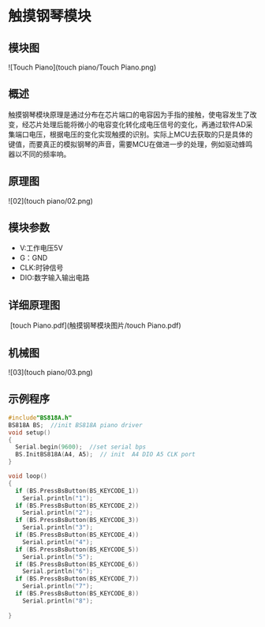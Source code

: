 # 触摸钢琴模块

## 模块图

![Touch Piano](touch piano/Touch Piano.png)

## 概述

​        触摸钢琴模块原理是通过分布在芯片端口的电容因为手指的接触，使电容发生了改变，经芯片处理后能将微小的电容变化转化成电压信号的变化，再通过软件AD采集端口电压，根据电压的变化实现触摸的识别。实际上MCU去获取的只是具体的键值，而要真正的模拟钢琴的声音，需要MCU在做进一步的处理，例如驱动蜂鸣器以不同的频率响。

## 原理图

![02](touch piano/02.png)

## 模块参数

* V:工作电压5V
* G：GND
* CLK:时钟信号
* DIO:数字输入输出电路

## 详细原理图

​    [touch Piano.pdf](触摸钢琴模块图片/touch Piano.pdf) 

## 机械图

![03](touch piano/03.png)

## 示例程序

```c
#include"BS818A.h"
BS818A BS;  //init BS818A piano driver
void setup()
{
  Serial.begin(9600);  //set serial bps
  BS.InitBS818A(A4, A5);  // init  A4 DIO A5 CLK port
}

void loop()
{
  if (BS.PressBsButton(BS_KEYCODE_1))    
    Serial.println("1");          
  if (BS.PressBsButton(BS_KEYCODE_2))    
    Serial.println("2");
  if (BS.PressBsButton(BS_KEYCODE_3))   
    Serial.println("3");
  if (BS.PressBsButton(BS_KEYCODE_4))
    Serial.println("4");
  if (BS.PressBsButton(BS_KEYCODE_5))
    Serial.println("5");
  if (BS.PressBsButton(BS_KEYCODE_6))
    Serial.println("6");
  if (BS.PressBsButton(BS_KEYCODE_7))
    Serial.println("7");
  if (BS.PressBsButton(BS_KEYCODE_8))
    Serial.println("8");
 
}
```

